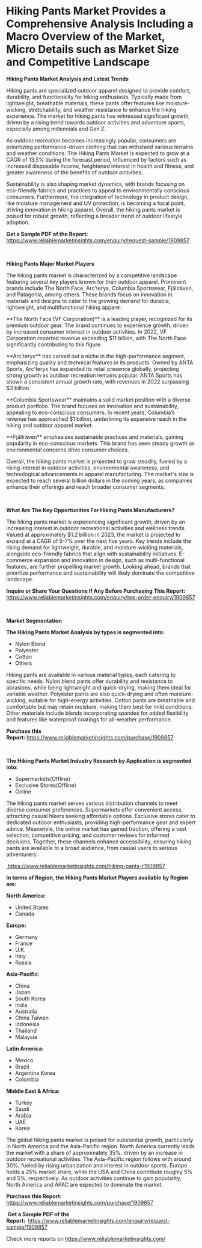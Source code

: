 <p><h1>Hiking Pants Market Provides a Comprehensive Analysis Including a Macro Overview of the Market, Micro Details such as Market Size and Competitive Landscape</h1></p><p><strong>Hiking Pants Market Analysis and Latest Trends</strong></p>
<p><p>Hiking pants are specialized outdoor apparel designed to provide comfort, durability, and functionality for hiking enthusiasts. Typically made from lightweight, breathable materials, these pants offer features like moisture-wicking, stretchability, and weather resistance to enhance the hiking experience. The market for hiking pants has witnessed significant growth, driven by a rising trend towards outdoor activities and adventure sports, especially among millennials and Gen Z. </p><p>As outdoor recreation becomes increasingly popular, consumers are prioritizing performance-driven clothing that can withstand various terrains and weather conditions. The Hiking Pants Market is expected to grow at a CAGR of 13.5% during the forecast period, influenced by factors such as increased disposable income, heightened interest in health and fitness, and greater awareness of the benefits of outdoor activities. </p><p>Sustainability is also shaping market dynamics, with brands focusing on eco-friendly fabrics and practices to appeal to environmentally conscious consumers. Furthermore, the integration of technology in product design, like moisture management and UV protection, is becoming a focal point, driving innovation in hiking apparel. Overall, the hiking pants market is poised for robust growth, reflecting a broader trend of outdoor lifestyle adoption.</p></p>
<p><strong>Get a Sample PDF of the Report:&nbsp;</strong> <a href="https://www.reliablemarketinsights.com/enquiry/request-sample/1909857?utm_campaign=3584&utm_medium=2&utm_source=Github&utm_content=ia&utm_term=05042025&utm_id=hiking-pants">https://www.reliablemarketinsights.com/enquiry/request-sample/1909857</a></p>
<p>&nbsp;</p>
<p><strong>Hiking Pants Major Market Players</strong></p>
<p><p>The hiking pants market is characterized by a competitive landscape featuring several key players known for their outdoor apparel. Prominent brands include The North Face, Arc'teryx, Columbia Sportswear, Fjällräven, and Patagonia, among others. These brands focus on innovation in materials and designs to cater to the growing demand for durable, lightweight, and multifunctional hiking apparel.</p><p>**The North Face (VF Corporation)** is a leading player, recognized for its premium outdoor gear. The brand continues to experience growth, driven by increased consumer interest in outdoor activities. In 2022, VF Corporation reported revenue exceeding $11 billion, with The North Face significantly contributing to this figure.</p><p>**Arc'teryx** has carved out a niche in the high-performance segment, emphasizing quality and technical features in its products. Owned by ANTA Sports, Arc'teryx has expanded its retail presence globally, projecting strong growth as outdoor recreation remains popular. ANTA Sports has shown a consistent annual growth rate, with revenues in 2022 surpassing $3 billion.</p><p>**Columbia Sportswear** maintains a solid market position with a diverse product portfolio. The brand focuses on innovation and sustainability, appealing to eco-conscious consumers. In recent years, Columbia’s revenue has approached $1 billion, underlining its expansive reach in the hiking and outdoor apparel market.</p><p>**Fjällräven** emphasizes sustainable practices and materials, gaining popularity in eco-conscious markets. This brand has seen steady growth as environmental concerns drive consumer choices.</p><p>Overall, the hiking pants market is projected to grow steadily, fueled by a rising interest in outdoor activities, environmental awareness, and technological advancements in apparel manufacturing. The market's size is expected to reach several billion dollars in the coming years, as companies enhance their offerings and reach broader consumer segments.</p></p>
<p>&nbsp;</p>
<p><strong>What Are The Key Opportunities For Hiking Pants Manufacturers?</strong></p>
<p><p>The hiking pants market is experiencing significant growth, driven by an increasing interest in outdoor recreational activities and wellness trends. Valued at approximately $1.2 billion in 2023, the market is projected to expand at a CAGR of 5-7% over the next five years. Key trends include the rising demand for lightweight, durable, and moisture-wicking materials, alongside eco-friendly fabrics that align with sustainability initiatives. E-commerce expansion and innovation in design, such as multi-functional features, are further propelling market growth. Looking ahead, brands that prioritize performance and sustainability will likely dominate the competitive landscape.</p></p>
<p><strong>Inquire or Share Your Questions If Any Before Purchasing This Report:</strong> <a href="https://www.reliablemarketinsights.com/enquiry/pre-order-enquiry/1909857?utm_campaign=3584&utm_medium=2&utm_source=Github&utm_content=ia&utm_term=05042025&utm_id=hiking-pants">https://www.reliablemarketinsights.com/enquiry/pre-order-enquiry/1909857</a></p>
<p>&nbsp;</p>
<p><strong>Market Segmentation</strong></p>
<p><strong>The Hiking Pants Market Analysis by types is segmented into:</strong></p>
<p><ul><li>Nylon Blend</li><li>Polyester</li><li>Cotton</li><li>Others</li></ul></p>
<p><p>Hiking pants are available in various material types, each catering to specific needs. Nylon blend pants offer durability and resistance to abrasions, while being lightweight and quick-drying, making them ideal for variable weather. Polyester pants are also quick-drying and often moisture-wicking, suitable for high-energy activities. Cotton pants are breathable and comfortable but may retain moisture, making them best for mild conditions. Other materials include blends incorporating spandex for added flexibility and features like waterproof coatings for all-weather performance.</p></p>
<p><strong>Purchase this Report:&nbsp;</strong><a href="https://www.reliablemarketinsights.com/purchase/1909857?utm_campaign=3584&utm_medium=2&utm_source=Github&utm_content=ia&utm_term=05042025&utm_id=hiking-pants">https://www.reliablemarketinsights.com/purchase/1909857</a></p>
<p>&nbsp;</p>
<p><strong>The Hiking Pants Market Industry Research by Application is segmented into:</strong></p>
<p><ul><li>Supermarkets(Offline)</li><li>Exclusive Stores(Offline)</li><li>Online</li></ul></p>
<p><p>The hiking pants market serves various distribution channels to meet diverse consumer preferences. Supermarkets offer convenient access, attracting casual hikers seeking affordable options. Exclusive stores cater to dedicated outdoor enthusiasts, providing high-performance gear and expert advice. Meanwhile, the online market has gained traction, offering a vast selection, competitive pricing, and customer reviews for informed decisions. Together, these channels enhance accessibility, ensuring hiking pants are available to a broad audience, from casual users to serious adventurers.</p></p>
<p><a href="https://www.reliablemarketinsights.com/hiking-pants-r1909857?utm_campaign=3584&utm_medium=2&utm_source=Github&utm_content=ia&utm_term=05042025&utm_id=hiking-pants">&nbsp;https://www.reliablemarketinsights.com/hiking-pants-r1909857</a></p>
<p><strong>In terms of Region, the Hiking Pants Market Players available by Region are:</strong></p>
<p>
    <p> <strong> North America: </strong>
        <ul>
            <li>United States</li>
            <li>Canada</li>
        </ul>
        </p> 
    <p> <strong> Europe: </strong>
        <ul>
            <li>Germany</li>
            <li>France</li>
            <li>U.K.</li>
            <li>Italy</li>
            <li>Russia</li>
        </ul>
        </p> 
    <p> <strong> Asia-Pacific: </strong>
        <ul>
            <li>China</li>
            <li>Japan</li>
            <li>South Korea</li>
            <li>India</li>
            <li>Australia</li>
            <li>China Taiwan</li>
            <li>Indonesia</li>
            <li>Thailand</li>
            <li>Malaysia</li>
        </ul>
        </p> 
    <p> <strong> Latin America: </strong>
        <ul>
            <li>Mexico</li>
            <li>Brazil</li>
            <li>Argentina Korea</li>
            <li>Colombia</li>
        </ul>
        </p> 
    <p> <strong> Middle East & Africa: </strong>
        <ul>
            <li>Turkey</li>
            <li>Saudi</li>
            <li>Arabia</li>
            <li>UAE</li>
            <li>Korea</li>
        </ul>
    </p>
    </p>
<p><p>The global hiking pants market is poised for substantial growth, particularly in North America and the Asia-Pacific region. North America currently leads the market with a share of approximately 35%, driven by an increase in outdoor recreational activities. The Asia-Pacific region follows with around 30%, fueled by rising urbanization and interest in outdoor sports. Europe holds a 25% market share, while the USA and China contribute roughly 5% and 5%, respectively. As outdoor activities continue to gain popularity, North America and APAC are expected to dominate the market.</p></p>
<p><strong>Purchase this Report: </strong><a href="https://www.reliablemarketinsights.com/purchase/1909857?utm_campaign=3584&utm_medium=2&utm_source=Github&utm_content=ia&utm_term=05042025&utm_id=hiking-pants">https://www.reliablemarketinsights.com/purchase/1909857</a></p>
<p>&nbsp;<strong>Get a Sample PDF of the Report:&nbsp;&nbsp;</strong><a href="https://www.reliablemarketinsights.com/enquiry/request-sample/1909857?utm_campaign=3584&utm_medium=2&utm_source=Github&utm_content=ia&utm_term=05042025&utm_id=hiking-pants">https://www.reliablemarketinsights.com/enquiry/request-sample/1909857</a></p>
<p><strong></strong></p>
<p>Check more reports on <a href="https://www.reliablemarketinsights.com/?utm_campaign=3584&utm_medium=2&utm_source=Github&utm_content=ia&utm_term=05042025&utm_id=hiking-pants">https://www.reliablemarketinsights.com/</a></p>
